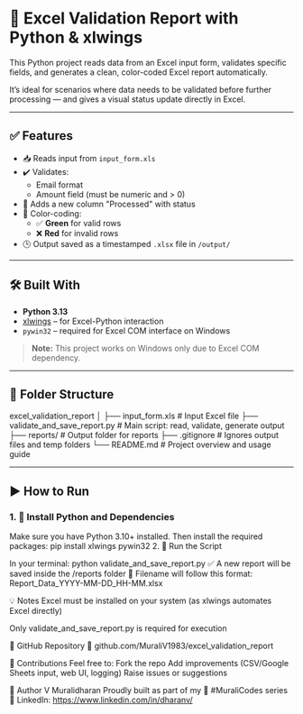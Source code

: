 # 🧾 Excel Validation Report with Python & xlwings

This Python project reads data from an Excel input form, validates specific fields, and generates a clean, color-coded Excel report automatically.

It’s ideal for scenarios where data needs to be validated before further processing — and gives a visual status update directly in Excel.

---

## ✅ Features

- 📥 Reads input from `input_form.xls`
- ✔️ Validates:
  - Email format
  - Amount field (must be numeric and > 0)
- 🧾 Adds a new column "Processed" with status
- 🎨 Color-coding:
  - ✅ **Green** for valid rows
  - ❌ **Red** for invalid rows
- 🕒 Output saved as a timestamped `.xlsx` file in `/output/`

---

## 🛠 Built With

- **Python 3.13**
- [xlwings](https://www.xlwings.org/) – for Excel-Python interaction
- `pywin32` – required for Excel COM interface on Windows

> **Note:** This project works on Windows only due to Excel COM dependency.

---

## 📂 Folder Structure
excel_validation_report
│
├── input_form.xls # Input Excel file
├── validate_and_save_report.py # Main script: read, validate, generate output
├── reports/ # Output folder for reports
├── .gitignore # Ignores output files and temp folders
└── README.md # Project overview and usage guide


---

## ▶️ How to Run

### 1. 🔧 Install Python and Dependencies

Make sure you have Python 3.10+ installed. Then install the required packages:
pip install xlwings pywin32
2. 🏃 Run the Script

In your terminal:
python validate_and_save_report.py
✅ A new report will be saved inside the /reports folder
📌 Filename will follow this format: Report_Data_YYYY-MM-DD_HH-MM.xlsx


💡 Notes
Excel must be installed on your system (as xlwings automates Excel directly)

Only validate_and_save_report.py is required for execution

📎 GitHub Repository
🔗 github.com/MuraliV1983/excel_validation_report

🤝 Contributions
Feel free to:
Fork the repo
Add improvements (CSV/Google Sheets input, web UI, logging)
Raise issues or suggestions

🔖 Author
V Muralidharan
Proudly built as part of my 🔁 #MuraliCodes series
🔗 LinkedIn: https://www.linkedin.com/in/dharanv/
